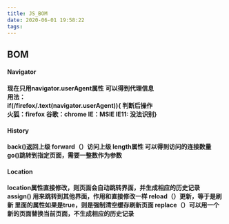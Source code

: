 ```yaml
---
title: JS_BOM
date: 2020-06-01 19:58:22
tags:
---
```

## BOM

#### Navigator
**现在只用navigator.userAgent属性**
**可以得到代理信息**
</br>**用法：</br>if(/firefox/.text(navigator.userAgent)){
判断后操作</br>
火狐：firefox 谷歌：chrome IE：MSIE IE11: 没法识别}**

#### History
**back()返回上级 forward（）访问上级 length属性 可以得到访问的连接数量 go()跳转到指定页面，需要一整数作为参数**

#### Location
**location属性直接修改，则页面会自动跳转界面，并生成相应的历史记录 assign() 用来跳转到其他界面，作用和直接修改一样 reload（）更新，等于是刷新 里面的属性如果是true，则是强制清空缓存刷新页面 replace（）可以用一个新的页面替换当前页面，不生成相应的历史记录**